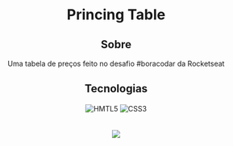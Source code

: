 <div align="center">

# Princing Table

## Sobre
 Uma tabela de preços feito no desafio #boracodar da Rocketseat
 
## Tecnologias
 <img align="center" alt="HMTL5" src="https://img.shields.io/badge/HTML5-000000?style=for-the-badge&logo=html5&logoColor=white"/>
 <img align="center" alt="CSS3" src="https://img.shields.io/badge/CSS3-000000?style=for-the-badge&logo=css3&logoColor=whit"/>
 <br><br><br>
<img src="https://user-images.githubusercontent.com/93049899/232260652-ae7cd3a6-0444-4ace-b458-063e6752e439.png"/>

</div>

